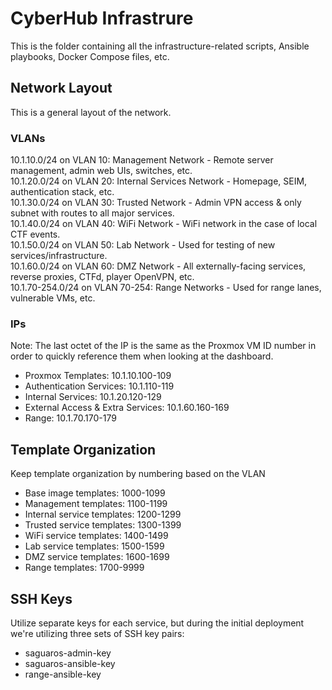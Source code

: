 # CyberHub Infrastrure

This is the folder containing all the infrastructure-related scripts, Ansible playbooks, Docker Compose files, etc.

## Network Layout

This is a general layout of the network.

### VLANs

10.1.10.0/24 on VLAN 10: Management Network - Remote server management, admin web UIs, switches, etc. \
10.1.20.0/24 on VLAN 20: Internal Services Network - Homepage, SEIM, authentication stack, etc. \
10.1.30.0/24 on VLAN 30: Trusted Network - Admin VPN access & only subnet with routes to all major services. \
10.1.40.0/24 on VLAN 40: WiFi Network - WiFi network in the case of local CTF events. \
10.1.50.0/24 on VLAN 50: Lab Network - Used for testing of new services/infrastructure. \
10.1.60.0/24 on VLAN 60: DMZ Network - All externally-facing services, reverse proxies, CTFd, player OpenVPN, etc. \
10.1.70-254.0/24 on VLAN 70-254: Range Networks - Used for range lanes, vulnerable VMs, etc.

### IPs

Note: The last octet of the IP is the same as the Proxmox VM ID number in order to quickly reference them when looking at the dashboard.
- Proxmox Templates: 10.1.10.100-109
- Authentication Services: 10.1.110-119
- Internal Services: 10.1.20.120-129
- External Access & Extra Services: 10.1.60.160-169
- Range: 10.1.70.170-179

## Template Organization

Keep template organization by numbering based on the VLAN
- Base image templates: 1000-1099
- Management templates: 1100-1199
- Internal service templates: 1200-1299
- Trusted service templates: 1300-1399
- WiFi service templates: 1400-1499
- Lab service templates: 1500-1599
- DMZ service templates: 1600-1699
- Range templates: 1700-9999

## SSH Keys

Utilize separate keys for each service, but during the initial deployment we're utilizing three sets of SSH key pairs:
- saguaros-admin-key
- saguaros-ansible-key
- range-ansible-key
